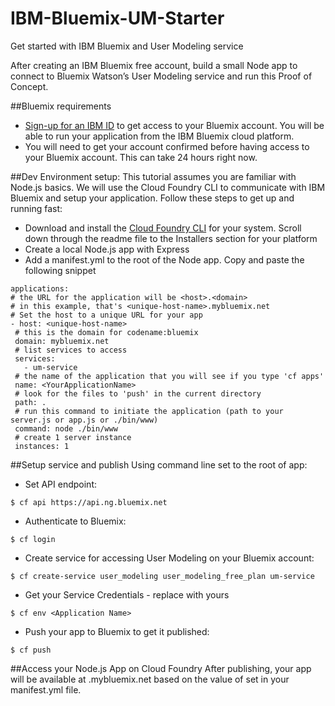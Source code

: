 IBM-Bluemix-UM-Starter
======================

Get started with IBM Bluemix and User Modeling service

After creating an IBM Bluemix free account, build a small Node app to connect to Bluemix Watson’s User Modeling service and run this Proof of Concept.

##Bluemix requirements
* [Sign-up for an IBM ID](https://www.ibm.com/account/profile/us?page=reg) to get access to your Bluemix account. You will be able to run your application from the IBM Bluemix cloud platform.
* You will need to get your account confirmed before having access to your Bluemix account. This can take 24 hours right now.

##Dev Environment setup:
This tutorial assumes you are familiar with Node.js basics. We will use the Cloud Foundry CLI to communicate with IBM Bluemix and setup your application. Follow these steps to get up and running fast:

* Download and install the [Cloud Foundry CLI](https://github.com/cloudfoundry/cli) for your system. Scroll down through the readme file to the Installers section for your platform
* Create a local Node.js app with Express
* Add a manifest.yml to the root of the Node app. Copy and paste the following snippet
```
applications:
# the URL for the application will be <host>.<domain>
# in this example, that's <unique-host-name>.mybluemix.net
# Set the host to a unique URL for your app
- host: <unique-host-name>
 # this is the domain for codename:bluemix
 domain: mybluemix.net
 # list services to access
 services:
   - um-service
 # the name of the application that you will see if you type 'cf apps'
 name: <YourApplicationName>
 # look for the files to 'push' in the current directory
 path: .
 # run this command to initiate the application (path to your server.js or app.js or ./bin/www)
 command: node ./bin/www
 # create 1 server instance
 instances: 1
```

##Setup service and publish
Using command line set to the root of app:

* Set API endpoint:

```$ cf api https://api.ng.bluemix.net```

* Authenticate to Bluemix:

```$ cf login```

* Create service for accessing User Modeling on your Bluemix account:

```$ cf create-service user_modeling user_modeling_free_plan um-service```

* Get your Service Credentials - replace <Application Name> with yours

```$ cf env <Application Name>```

* Push your app to Bluemix to get it published:

```$ cf push```

##Access your Node.js App on Cloud Foundry
After publishing, your app will be available at <unique-host-name>.mybluemix.net based on the value of <unique-host-name> set in your manifest.yml file.

